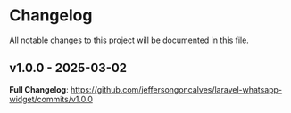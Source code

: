 # Changelog

All notable changes to this project will be documented in this file.

## v1.0.0 - 2025-03-02

**Full Changelog**: https://github.com/jeffersongoncalves/laravel-whatsapp-widget/commits/v1.0.0
